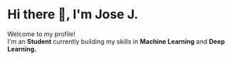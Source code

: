 <h1>Hi there 👋, I'm Jose J.</h1>


<!-- Short Bio -->
<p>Welcome to my profile! </br> I'm an <b>Student</b> currently building my skills in <b>Machine Learning</b> and <b>Deep Learning.</b> 
